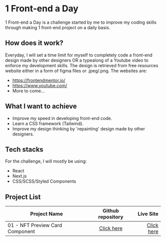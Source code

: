 # 1 Front-end a Day

1 Front-end a Day is a challenge started by me to improve my coding skills through making 1 front-end project on a daily basis.

## How does it work?

Everyday, I will set a time limit for myself to completely code a front-end design made by other designers OR a typealong of a Youtube video to enforce my development skills. The design is retrieved from free resources website either in a form of figma files or .jpeg/.png. The websites are:

- https://frontendmentor.io/
- https://www.youtube.com/
- More to come...

## What I want to achieve

- Improve my speed in developing front-end code.
- Learn a CSS framework (Tailwind).
- Improve my design thinking by 'repainting' design made by other designers.

## Tech stacks

For the challenge, I will mostly be using:

- React
- Next.js
- CSS/SCSS/Styled Components

## Project List

| Project Name                    |                                        Github repository                                        |                                                        Live Site |
| ------------------------------- | :---------------------------------------------------------------------------------------------: | ---------------------------------------------------------------: |
| 01 - NFT Preview Card Component | [Click here](https://github.com/hafezfhmi/1-Front-end-a-Day/tree/01-NFT_preview_card_component) | [Click here](https://01-nft-preview-card-component.netlify.app/) |
